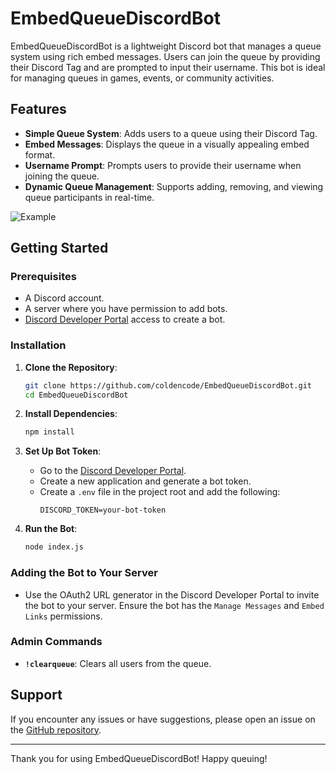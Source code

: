 # EmbedQueueDiscordBot

EmbedQueueDiscordBot is a lightweight Discord bot that manages a queue system using rich embed messages. Users can join the queue by providing their Discord Tag and are prompted to input their username. This bot is ideal for managing queues in games, events, or community activities.

## Features
- **Simple Queue System**: Adds users to a queue using their Discord Tag.
- **Embed Messages**: Displays the queue in a visually appealing embed format.
- **Username Prompt**: Prompts users to provide their username when joining the queue.
- **Dynamic Queue Management**: Supports adding, removing, and viewing queue participants in real-time.

![Example](https://i.imgur.com/g9DXiAe.png)
## Getting Started

### Prerequisites
- A Discord account.
- A server where you have permission to add bots.
- [Discord Developer Portal](https://discord.com/developers/applications) access to create a bot.

### Installation

1. **Clone the Repository**:
   ```bash
   git clone https://github.com/coldencode/EmbedQueueDiscordBot.git
   cd EmbedQueueDiscordBot
   ```

2. **Install Dependencies**:
   ```bash
   npm install
   ```

3. **Set Up Bot Token**:
   - Go to the [Discord Developer Portal](https://discord.com/developers/applications).
   - Create a new application and generate a bot token.
   - Create a `.env` file in the project root and add the following:
     ```env
     DISCORD_TOKEN=your-bot-token
     ```

4. **Run the Bot**:
   ```bash
   node index.js
   ```

### Adding the Bot to Your Server
- Use the OAuth2 URL generator in the Discord Developer Portal to invite the bot to your server. Ensure the bot has the `Manage Messages` and `Embed Links` permissions.

### Admin Commands
- **`!clearqueue`**: Clears all users from the queue.


## Support
If you encounter any issues or have suggestions, please open an issue on the [GitHub repository](https://github.com/coldencode/EmbedQueueDiscordBot).

---
Thank you for using EmbedQueueDiscordBot! Happy queuing!

